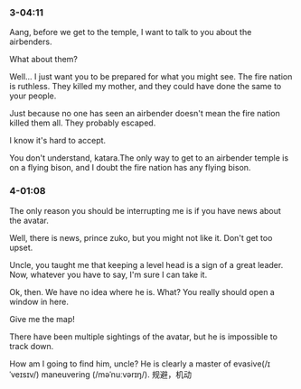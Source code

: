 
### 3-04:11
Aang, before we get to the temple, I want to talk to you about the airbenders. 

What about them? 

Well... I just want you to be prepared for what you might see. The fire nation is ruthless. They killed my mother, and they could have done the same to your people. 

Just because no one has seen an airbender doesn't mean the fire nation killed them all. They probably escaped. 

I know it's hard to accept. 

You don't understand, katara.The only way to get to an airbender temple is on a flying bison, and I doubt the fire nation has any flying bison.

### 4-01:08
The only reason you should be interrupting me is if you have news about the avatar. 

Well, there is news, prince zuko, but you might not like it. Don't get too upset. 

Uncle, you taught me that keeping a level head is a sign of a great leader. Now, whatever you have to say, I'm sure I can take it. 

Ok, then. We have no idea where he is. What? You really should open a window in here. 

Give me the map! 

There have been multiple sightings of the avatar, but he is impossible to track down. 

How am I going to find him, uncle? He is clearly a master of evasive(/ɪˈveɪsɪv/) maneuvering (/məˈnuːvərɪŋ/).  规避，机动
